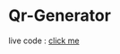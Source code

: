 # Qr-Generator

<p align="left" >live code :
    <a href="https://ahmeddoban.github.io/Qr-Generator/"> 
    click me
    </a>
</p>
